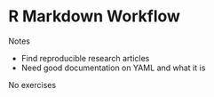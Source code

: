 
# R Markdown Workflow

Notes

- Find reproducible research articles
- Need good documentation on YAML and what it is

No exercises
